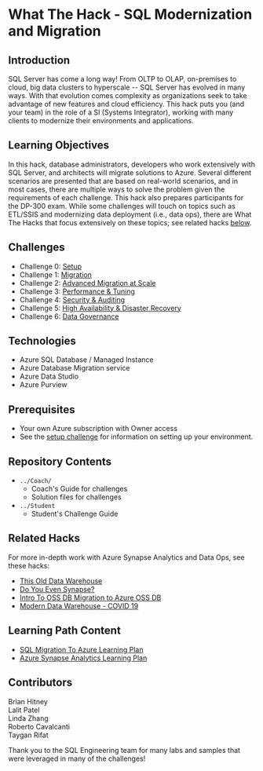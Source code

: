 # What The Hack - SQL Modernization and Migration

## Introduction

SQL Server has come a long way!  From OLTP to OLAP, on-premises to cloud, big data clusters to hyperscale -- SQL Server has evolved in many ways.  With that evolution comes complexity as organizations seek to take advantage of new features and cloud efficiency.  This hack puts you (and your team) in the role of a SI (Systems Integrator), working with many clients to modernize their environments and applications.

## Learning Objectives

In this hack, database administrators, developers who work extensively with SQL Server, and architects will migrate solutions to Azure. Several different scenarios are presented that are based on real-world scenarios, and in most cases, there are multiple ways to solve the problem given the requirements of each challenge. This hack also prepares participants for the DP-300 exam. While some challenges will touch on topics such as ETL/SSIS and modernizing data deployment (i.e., data ops), there are What The Hacks that focus extensively on these topics; see related hacks [below](#related-hacks).

## Challenges

* Challenge 0: [Setup](./Student/Challenge00.md)
* Challenge 1: [Migration](./Student/Challenge01.md)
* Challenge 2: [Advanced Migration at Scale](./Student/Challenge02.md)
* Challenge 3: [Performance & Tuning](./Student/Challenge03.md)
* Challenge 4: [Security & Auditing](./Student/Challenge04.md)
* Challenge 5: [High Availability & Disaster Recovery](./Student/Challenge05.md)
* Challenge 6: [Data Governance](./Student/Challenge06.md)

## Technologies

* Azure SQL Database / Managed Instance
* Azure Database Migration service
* Azure Data Studio
* Azure Purview

## Prerequisites

- Your own Azure subscription with Owner access
- See the [setup challenge](./Student/Challenge00.md) for information on setting up your environment.

## Repository Contents

- `../Coach/`
  - Coach's Guide for challenges
  - Solution files for challenges
- `../Student`
  - Student's Challenge Guide

## Related Hacks

For more in-depth work with Azure Synapse Analytics and Data Ops, see these hacks:

* [This Old Data Warehouse](https://github.com/microsoft/WhatTheHack/tree/master/019-ThisOldDataWarehouse)
* [Do You Even Synapse?](https://github.com/microsoft/WhatTheHack/tree/master/024-DoYouEvenSynapse)
* [Intro To OSS DB Migration to Azure OSS DB](https://github.com/microsoft/WhatTheHack/tree/master/033-OSSDatabaseMigration)
* [Modern Data Warehouse - COVID 19](https://github.com/microsoft/WhatTheHack/tree/master/038-MDWCovid19)

## Learning Path Content

* [SQL Migration To Azure Learning Plan](https://microsoft.github.io/PartnerResources/azure/data-analytics-ai/sql-server-migration-to-azure)
* [Azure Synapse Analytics Learning Plan](https://microsoft.github.io/PartnerResources/azure/data-analytics-ai/modern-data-warehouse)

## Contributors

Brian Hitney\
Lalit Patel\
Linda Zhang\
Roberto Cavalcanti\
Taygan Rifat

Thank you to the SQL Engineering team for many labs and samples that were leveraged in many of the challenges!